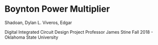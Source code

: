 # Boynton Power Multiplier

Shadoan, Dylan L.
Viveros, Edgar

Digital Integrated Circuit Design Project
Professor James Stine
Fall 2018 - Oklahoma State University
